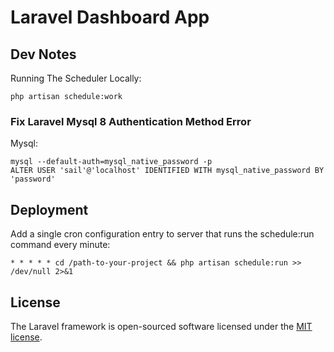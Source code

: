 # Laravel Dashboard App

## Dev Notes

Running The Scheduler Locally:

    php artisan schedule:work

### Fix Laravel Mysql 8 Authentication Method Error

Mysql:

    mysql --default-auth=mysql_native_password -p
    ALTER USER 'sail'@'localhost' IDENTIFIED WITH mysql_native_password BY 'password'

## Deployment

Add a single cron configuration entry to server that runs the schedule:run command every minute:

    * * * * * cd /path-to-your-project && php artisan schedule:run >> /dev/null 2>&1

## License

The Laravel framework is open-sourced software licensed under the [MIT license](https://opensource.org/licenses/MIT).
